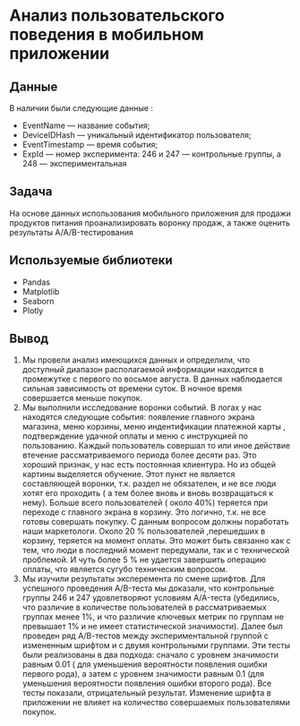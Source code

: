 # Анализ пользовательского поведения в мобильном приложении



## Данные

В наличии были следующие данные :

-  EventName — название события; 
-  DeviceIDHash — уникальный идентификатор пользователя; 
-  EventTimestamp — время события; 
-  ExpId — номер эксперимента: 246 и 247 — контрольные группы, а 248 — экспериментальная

## Задача

На основе данных использования мобильного приложения для продажи продуктов питания проанализировать воронку продаж, а также оценить результаты A/A/B-тестирования 

## Используемые библиотеки

- Pandas
- Matplotlib
- Seaborn
- Plotly


## Вывод
1) Мы провели анализ имеющихся данных и определили, что доступный диапазон располагаемой информации находится в промежутке с первого по восьмое августа. В данных наблюдается сильная зависимость от времени суток. В ночное время совершается меньше покупок.
2) Мы выполнили исследование воронки событий. В логах у нас находятся следующие события: появление главного экрана магазина, меню корзины, меню индентификации платежной карты , подтверждение удачной оплаты и меню с инструкцией по пользованию. Каждый пользователь совершал то или иное действие втечение рассматриваемого периода более десяти раз. Это хороший признак, у нас есть постоянная клиентура. Но из общей картины выделяется обучение. Этот пункт не является составляющей воронки, т.к. раздел не обязателен, и не все люди хотят его проходить ( а тем более вновь и вновь возвращаться к нему). Больше всего пользователей ( около 40%) теряется при переходе с главного экрана в корзину. Это логично, т.к. не все готовы совершать покупку. С данным вопросом должны поработать наши маркетологи. Около 20 % пользователей ,перешедших в корзину, теряется на момент оплаты. Это может быть связанно как с тем, что люди в последний момент передумали, так и с технической проблемой. И чуть более 5 % не удается завершить операцию оплаты, что является сугубо техническим вопросом.
3) Мы изучили результаты эксперемента по смене шрифтов. Для успешного проведения A/B-теста мы доказали, что контрольные группы 246 и 247 удовлетворяют условиям A/A-теста (убедились, что различие в количестве пользователей в рассматриваемых группах менее 1%, и что различие ключевых метрик по группам не превышает 1% и не имеет статистической значимости). Далее был проведен ряд A/В-тестов между экспериментальной группой с измененным шрифтом и с двумя контрольными группами. Эти тесты были реализованы в два подхода: сначало с уровнем значимости равным 0.01 ( для уменьшения вероятности появления ошибки первого рода), а затем с уровнем значимости равным 0.1 (для уменьшения вероятности появления ошибки второго рода). Все тесты показали, отрицательный результат. Изменение шрифта в приложении не влияет на количество совершаемых пользователями покупок.


